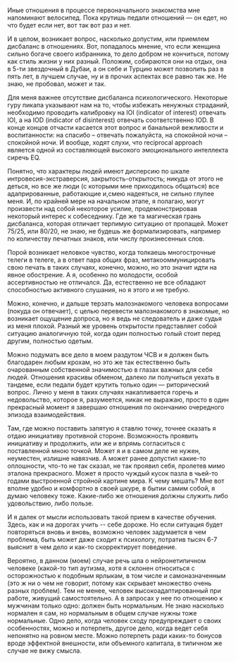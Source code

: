 Иные отношения в процессе первоначального знакомства мне напоминают велосипед. Пока крутишь педали отношений — он едет, но что будет если нет, вот так вот раз и нет.

И в целом, возникает вопрос, насколько допустим, или приемлем дисбаланс в отношениях. Вот, попадалось мнение, что если женщина сильно богаче своего избранника, то дело добром не кончиться, потому как стиль жизни у них разный. Положим, собираются они на отдых, она в 5-ти звездочный в Дубаи, а он себе и Турцию может позволить раз в пять лет, в лучшем случае, ну и в прочих аспектах все равно так же. Не знаю, не пробовал, может и так.

Для меня важнее отсутствие дисбаланса психологического. Некоторые гуру пикапа указывают нам на то, чтобы избежать ненужных страданий, необходимо проводить калибровку на IOI (indicator of interest) отвечать IOI, а на IOD (indicator of disinterest) отвечать соответственно IOD. В конце концов отчасти касается этот вопрос и банальной вежливости и воспитанности: на спасибо – отвечать пожалуйста, на спокойной ночи – спокойной ночи. И вообще, ходят слухи, что reciprocal approach является одной из составляющей высокого эмоционального интеллекта сиречь EQ.

Понятно, что характеры людей имеют дисперсию по шкале интровесия-экстраверсия, закрытость-открытость; никуда от этого не деться, но все же люди (с которыми мне приходилось общаться) все адапрированные, работающие и,смею надеяться, не сильно глупее меня. И, по крайней мере на начальном этапе, я полагаю, могут произвести над собой некоторое усилие, продемонстрировав некоторый интерес к собеседнику. Где же та магическая грань дисбаланса, которая отличает терпимую ситуацию от пропащей. Может 75/25, или 80/20, не знаю, не будешь же формализировать, например по количеству печатных знаков, или числу произнесенных слов.

Порой возникает неловкое чувство, когда толкаешь многострочные телеги в телеге, а в ответ пара общих фраз, метакооммуницировать свою печать в таких случаях, конечно, можно, но это значит идти на явное обострение. А я, особенно по молодости, особой ассертивностью не отличался. Да, естественно не все обладают способностью активного слушания, но я этого и не требую.

Можно, конечно, и дальше терзать малознакомого человека вопросами (покуда он отвечает), с целью перевести малознакомого в знакомые, но возникает ощущение допроса, но я ведь не следователь и даже судья из меня плохой. Разный же уровень открытости представляет собой ситуацию аналогичную той, когда один полностью голый стоит перед другим, полностью одетым.

Можно подумать все дело в моем раздутом ЧСВ и я должен быть благодарен любым крохам, но это же так естественно быть очарованным собственной значимостью в глазах важных для себя людей. Отношения красивы обменом, далеко ли получиться уехать в тандеме, если педали будет крутить только один — риторический вопрос. Лично у меня в таких случаях накапливается горечь и недовольство, которое я, разумеется, никак не выражаю, просто в один прекрасный момент я завершаю отношения по окончанию очередного эпизода взаимодействия. 

Там, где можно поставить запятую я ставлю точку, точнее сказать я отдаю инициативу противной стороне. Возможность проявить инициативу и продолжить, или же и впрямь согласиться с поставленной мною точкой. Может я и в самом деле не нужен, неуместен, излишне навязчив. А может ранее допустил какие-то оплошности, что-то не так сказал, не так проявил себя, пролетев мимо эталона прекрасного. Может я просто чуждый кусок пазла в чьей-то годами выстроенной стройной картине мира. К чему мешать? Мне вот вполне удобно и комфортно в своей шкуре, в бытии самим собой, я думаю человеку тоже. Какие-либо же отношения должны служить либо удовольствию, либо пользе.

И я далек от мысли использовать такой прием в качестве обучения. Здесь, как и на дорогах учить -- себе дороже. Но если ситуация будет повторяться вновь и вновь, возможно человек задумается в чем проблема, быть может даже сходит к психологу, потратив тысяч 6-7 выяснит в чем дело и как-то скорректирует поведение.

Вероятно, в данном (моем) случае речь шла о нейронетипичном человеке (какой-то тип аутизма, хотя я склонен относиться с осторожностью к подобным ярлыкам, в том числе и самоназначенным (это ж ни о чем не говорит, потому как скрывает множество очень разных проблем). Тем не менее, человек высокоадаптированный при работе, живущий самостоятельно. А в запросах у нее по отношению к мужчинам только одно: должен быть нормальным. Не знаю насколько нормален я сам, но нормальным в общем случае нужны тоже нормальные. Одно дело, когда человек сходу предупреждает о своих особенностях, можно и потерпеть, другое дело, когда ведет себя непонятно на ровном месте. Можно потерпеть ради каких-то бонусов вроде эффектной внешности, или объемного капитала, в типичном же случае не вижу смысла.